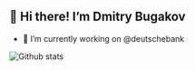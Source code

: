 ## :wave: Hi there! I’m Dmitry Bugakov

- 🔭 I’m currently working on @deutschebank

![Github stats](https://github-readme-stats.vercel.app/api?username=dmitrybugakov&show_icons=true&theme=tokyonight&include_all_commits=true&count_private=true)
